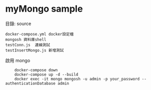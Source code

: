 # myMongo sample
目錄: source
```
docker-compose.yml docker設定檔
mongosh 資料庫shell
testConn.js  連線測試
testInsertMongo.js 新增測試
```
啟用 mongo
```
    docker-compose down
    docker-compose up -d --build
    docker exec -it mongo mongosh -u admin -p your_password --authenticationDatabase admin
```
